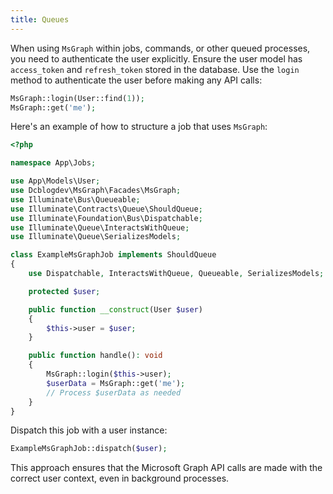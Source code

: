 ```yaml
---
title: Queues
---
```


When using `MsGraph` within jobs, commands, or other queued processes, you need to authenticate the user explicitly. Ensure the user model has `access_token` and `refresh_token` stored in the database. Use the `login` method to authenticate the user before making any API calls:

```php
MsGraph::login(User::find(1));
MsGraph::get('me');
```

Here's an example of how to structure a job that uses `MsGraph`:

```php
<?php

namespace App\Jobs;

use App\Models\User;
use Dcblogdev\MsGraph\Facades\MsGraph;
use Illuminate\Bus\Queueable;
use Illuminate\Contracts\Queue\ShouldQueue;
use Illuminate\Foundation\Bus\Dispatchable;
use Illuminate\Queue\InteractsWithQueue;
use Illuminate\Queue\SerializesModels;

class ExampleMsGraphJob implements ShouldQueue
{
    use Dispatchable, InteractsWithQueue, Queueable, SerializesModels;

    protected $user;

    public function __construct(User $user)
    {
        $this->user = $user;
    }

    public function handle(): void
    {
        MsGraph::login($this->user);
        $userData = MsGraph::get('me');
        // Process $userData as needed
    }
}
```

Dispatch this job with a user instance:

```php
ExampleMsGraphJob::dispatch($user);
```

This approach ensures that the Microsoft Graph API calls are made with the correct user context, even in background processes.